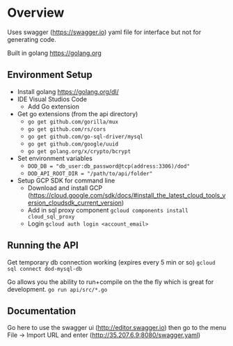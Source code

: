 # Overview

Uses swagger (https://swagger.io) yaml file for interface but not for generating code.


Built in golang https://golang.org

## Environment Setup

- Install golang https://golang.org/dl/
- IDE Visual Studios Code
  - Add Go extension
- Get go extensions (from the api directory)
  - ```go get github.com/gorilla/mux```
  - ```go get github.com/rs/cors```
  - ```go get github.com/go-sql-driver/mysql```
  - ```go get github.com/google/uuid```
  - ```go get golang.org/x/crypto/bcrypt```
- Set environment variables
  - ```DOD_DB = "db_user:db_password@tcp(address:3306)/dod"```
  - ```DOD_API_ROOT_DIR = "/path/to/api/folder"```
- Setup GCP SDK for command line
  - Download and install GCP (https://cloud.google.com/sdk/docs/#install_the_latest_cloud_tools_version_cloudsdk_current_version)
  - Add in sql proxy component ```gcloud components install cloud_sql_proxy```
  - Login ```gcloud auth login <account_email>```

## Running the API

Get temporary db connection working (expires every 5 min or so)
```gcloud sql connect dod-mysql-db```

Go allows you the ability to run+compile on the the fly which is great for development.
```go run api/src/*.go```

## Documentation

Go here to use the swagger ui (http://editor.swagger.io) then go to the menu File -> Import URL and enter (http://35.207.6.9:8080/swagger.yaml)

